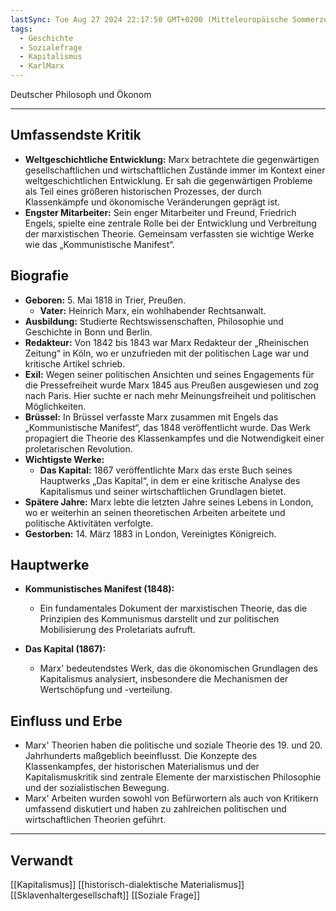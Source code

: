 ```yaml
---
lastSync: Tue Aug 27 2024 22:17:50 GMT+0200 (Mitteleuropäische Sommerzeit)
tags:
  - Geschichte
  - Sozialefrage
  - Kapitalismus
  - KarlMarx
---
```

Deutscher Philosoph und Ökonom

---

## Umfassendste Kritik

- **Weltgeschichtliche Entwicklung:** Marx betrachtete die gegenwärtigen gesellschaftlichen und wirtschaftlichen Zustände immer im Kontext einer weltgeschichtlichen Entwicklung. Er sah die gegenwärtigen Probleme als Teil eines größeren historischen Prozesses, der durch Klassenkämpfe und ökonomische Veränderungen geprägt ist.
- **Engster Mitarbeiter:** Sein enger Mitarbeiter und Freund, Friedrich Engels, spielte eine zentrale Rolle bei der Entwicklung und Verbreitung der marxistischen Theorie. Gemeinsam verfassten sie wichtige Werke wie das „Kommunistische Manifest“.

## Biografie

- **Geboren:** 5. Mai 1818 in Trier, Preußen.
	- **Vater:** Heinrich Marx, ein wohlhabender Rechtsanwalt.
- **Ausbildung:** Studierte Rechtswissenschaften, Philosophie und Geschichte in Bonn und Berlin.
- **Redakteur:** Von 1842 bis 1843 war Marx Redakteur der „Rheinischen Zeitung“ in Köln, wo er unzufrieden mit der politischen Lage war und kritische Artikel schrieb.
- **Exil:** Wegen seiner politischen Ansichten und seines Engagements für die Pressefreiheit wurde Marx 1845 aus Preußen ausgewiesen und zog nach Paris. Hier suchte er nach mehr Meinungsfreiheit und politischen Möglichkeiten.
- **Brüssel:** In Brüssel verfasste Marx zusammen mit Engels das „Kommunistische Manifest“, das 1848 veröffentlicht wurde. Das Werk propagiert die Theorie des Klassenkampfes und die Notwendigkeit einer proletarischen Revolution.
- **Wichtigste Werke:**
	- **Das Kapital:** 1867 veröffentlichte Marx das erste Buch seines Hauptwerks „Das Kapital“, in dem er eine kritische Analyse des Kapitalismus und seiner wirtschaftlichen Grundlagen bietet.
- **Spätere Jahre:** Marx lebte die letzten Jahre seines Lebens in London, wo er weiterhin an seinen theoretischen Arbeiten arbeitete und politische Aktivitäten verfolgte.
- **Gestorben:** 14. März 1883 in London, Vereinigtes Königreich.

## Hauptwerke

- **Kommunistisches Manifest (1848):**
  - Ein fundamentales Dokument der marxistischen Theorie, das die Prinzipien des Kommunismus darstellt und zur politischen Mobilisierung des Proletariats aufruft.

- **Das Kapital (1867):**
  - Marx' bedeutendstes Werk, das die ökonomischen Grundlagen des Kapitalismus analysiert, insbesondere die Mechanismen der Wertschöpfung und -verteilung.

## Einfluss und Erbe

- Marx' Theorien haben die politische und soziale Theorie des 19. und 20. Jahrhunderts maßgeblich beeinflusst. Die Konzepte des Klassenkampfes, der historischen Materialismus und der Kapitalismuskritik sind zentrale Elemente der marxistischen Philosophie und der sozialistischen Bewegung.
- Marx' Arbeiten wurden sowohl von Befürwortern als auch von Kritikern umfassend diskutiert und haben zu zahlreichen politischen und wirtschaftlichen Theorien geführt.

---

## Verwandt

[[Kapitalismus]]
[[historisch-dialektische Materialismus]]
[[Sklavenhaltergesellschaft]]
[[Soziale Frage]]
